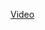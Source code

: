 <a href='https://drive.google.com/file/d/1-rE5dSA5RQKa26DQZW1_Pup9S3xa8hau/view?usp=sharing'>Video<a/>
